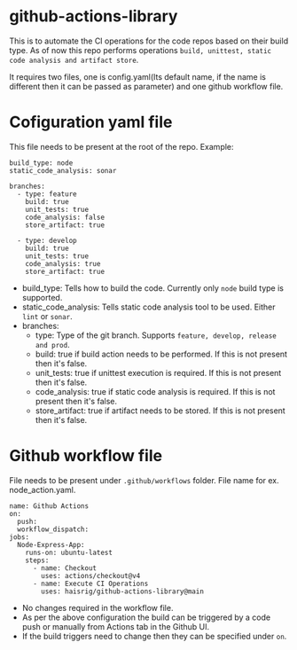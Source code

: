 # github-actions-library

This is to automate the CI operations for the code repos based on their build type. As of now this repo performs operations `build, unittest, static code analysis and artifact store`.

It requires two files, one is config.yaml(Its default name, if the name is different then it can be passed as parameter) and one github workflow file.

# Cofiguration yaml file
This file needs to be present at the root of the repo. Example:
```
build_type: node
static_code_analysis: sonar

branches: 
  - type: feature
    build: true
    unit_tests: true
    code_analysis: false
    store_artifact: true

  - type: develop
    build: true
    unit_tests: true
    code_analysis: true
    store_artifact: true
```
- build_type: Tells how to build the code. Currently only `node` build type is supported.
- static_code_analysis: Tells static code analysis tool to be used. Either `lint` or `sonar`.
- branches:
    - type: Type of the git branch. Supports `feature, develop, release and prod`.
    - build: true if build action needs to be performed. If this is not present then it's false.
    - unit_tests: true if unittest execution is required. If this is not present then it's false.
    - code_analysis: true if static code analysis is required. If this is not present then it's false.
    - store_artifact: true if artifact needs to be stored. If this is not present then it's false.


# Github workflow file
File needs to be present under `.github/workflows` folder. File name for ex. node_action.yaml.
```
name: Github Actions
on: 
  push:
  workflow_dispatch:
jobs:
  Node-Express-App:
    runs-on: ubuntu-latest
    steps:
      - name: Checkout
        uses: actions/checkout@v4
      - name: Execute CI Operations
        uses: haisrig/github-actions-library@main
```
- No changes required in the workflow file. 
- As per the above configuration the build can be triggered by a code push or manually from Actions tab in the Github UI.
- If the build triggers need to change then they can be specified under `on`.

